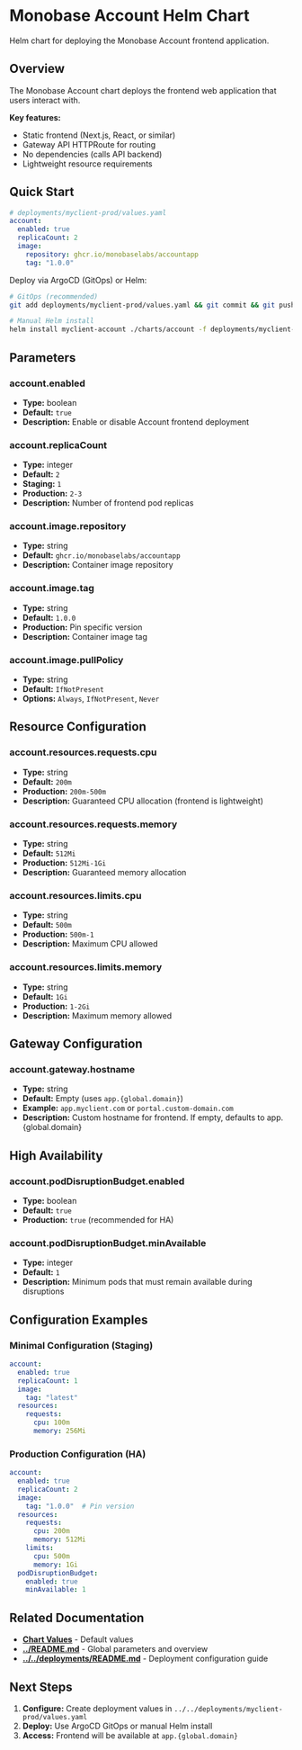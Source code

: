 # Monobase Account Helm Chart

Helm chart for deploying the Monobase Account frontend application.

## Overview

The Monobase Account chart deploys the frontend web application that users interact with.

**Key features:**
- Static frontend (Next.js, React, or similar)
- Gateway API HTTPRoute for routing
- No dependencies (calls API backend)
- Lightweight resource requirements

## Quick Start

```yaml
# deployments/myclient-prod/values.yaml
account:
  enabled: true
  replicaCount: 2
  image:
    repository: ghcr.io/monobaselabs/accountapp
    tag: "1.0.0"
```

Deploy via ArgoCD (GitOps) or Helm:

```bash
# GitOps (recommended)
git add deployments/myclient-prod/values.yaml && git commit && git push

# Manual Helm install
helm install myclient-account ./charts/account -f deployments/myclient-prod/values.yaml
```

## Parameters

### account.enabled
- **Type:** boolean
- **Default:** `true`
- **Description:** Enable or disable Account frontend deployment

### account.replicaCount
- **Type:** integer
- **Default:** `2`
- **Staging:** `1`
- **Production:** `2-3`
- **Description:** Number of frontend pod replicas

### account.image.repository
- **Type:** string
- **Default:** `ghcr.io/monobaselabs/accountapp`
- **Description:** Container image repository

### account.image.tag
- **Type:** string
- **Default:** `1.0.0`
- **Production:** Pin specific version
- **Description:** Container image tag

### account.image.pullPolicy
- **Type:** string
- **Default:** `IfNotPresent`
- **Options:** `Always`, `IfNotPresent`, `Never`

## Resource Configuration

### account.resources.requests.cpu
- **Type:** string
- **Default:** `200m`
- **Production:** `200m-500m`
- **Description:** Guaranteed CPU allocation (frontend is lightweight)

### account.resources.requests.memory
- **Type:** string
- **Default:** `512Mi`
- **Production:** `512Mi-1Gi`
- **Description:** Guaranteed memory allocation

### account.resources.limits.cpu
- **Type:** string
- **Default:** `500m`
- **Production:** `500m-1`
- **Description:** Maximum CPU allowed

### account.resources.limits.memory
- **Type:** string
- **Default:** `1Gi`
- **Production:** `1-2Gi`
- **Description:** Maximum memory allowed

## Gateway Configuration

### account.gateway.hostname
- **Type:** string
- **Default:** Empty (uses `app.{global.domain}`)
- **Example:** `app.myclient.com` or `portal.custom-domain.com`
- **Description:** Custom hostname for frontend. If empty, defaults to app.{global.domain}

## High Availability

### account.podDisruptionBudget.enabled
- **Type:** boolean
- **Default:** `true`
- **Production:** `true` (recommended for HA)

### account.podDisruptionBudget.minAvailable
- **Type:** integer
- **Default:** `1`
- **Description:** Minimum pods that must remain available during disruptions

## Configuration Examples

### Minimal Configuration (Staging)

```yaml
account:
  enabled: true
  replicaCount: 1
  image:
    tag: "latest"
  resources:
    requests:
      cpu: 100m
      memory: 256Mi
```

### Production Configuration (HA)

```yaml
account:
  enabled: true
  replicaCount: 2
  image:
    tag: "1.0.0"  # Pin version
  resources:
    requests:
      cpu: 200m
      memory: 512Mi
    limits:
      cpu: 500m
      memory: 1Gi
  podDisruptionBudget:
    enabled: true
    minAvailable: 1
```

## Related Documentation

- **[Chart Values](values.yaml)** - Default values
- **[../README.md](../README.md)** - Global parameters and overview
- **[../../deployments/README.md](../../deployments/README.md)** - Deployment configuration guide

## Next Steps

1. **Configure:** Create deployment values in `../../deployments/myclient-prod/values.yaml`
2. **Deploy:** Use ArgoCD GitOps or manual Helm install
3. **Access:** Frontend will be available at `app.{global.domain}`
